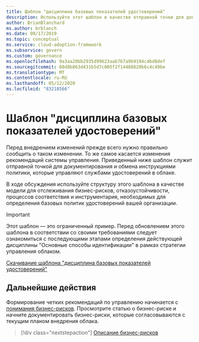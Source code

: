 ```yaml
---
title: Шаблон "дисциплина базовых показателей удостоверений"
description: Используйте этот шаблон в качестве отправной точки для документирования и обмена инструкциями политики, которые управляют службами удостоверений в облаке.
author: BrianBlanchard
ms.author: brblanch
ms.date: 09/17/2019
ms.topic: conceptual
ms.service: cloud-adoption-framework
ms.subservice: govern
ms.custom: governance
ms.openlocfilehash: 9a3aa20bb2935d99623aab767a9b9194c4bd8def
ms.sourcegitcommit: 60d8b863d431b5d7c005f2f14488620b6c4c49be
ms.translationtype: MT
ms.contentlocale: ru-RU
ms.lasthandoff: 05/12/2020
ms.locfileid: "83218566"
---
```

# <a name="identity-baseline-discipline-template"></a>Шаблон "дисциплина базовых показателей удостоверений"

Перед внедрением изменений прежде всего нужно правильно сообщить о таком изменении. То же самое касается изменения рекомендаций системы управления. Приведенный ниже шаблон служит отправной точкой для документирования и обмена инструкциями политики, которые управляют службами удостоверений в облаке.

В ходе обсуждения используйте структуру этого шаблона в качестве модели для отслеживания бизнес-рисков, отказоустойчивости, процессов соответствия и инструментария, необходимых для определения базовых политик удостоверений вашей организации.

> [!IMPORTANT]
> Этот шаблон — это ограниченный пример. Перед обновлением этого шаблона в соответствии со своими требованиями следует ознакомиться с последующими этапами определения действующей дисциплины "Основные способы идентификации" в рамках стратегии управления облаком.

[Скачивание шаблона "дисциплина базовых показателей удостоверений"](https://archcenter.blob.core.windows.net/cdn/fusion/governance/Identity%20Baseline%20Discipline%20Template.docx)

## <a name="next-steps"></a>Дальнейшие действия

Формирование четких рекомендаций по управлению начинается с [понимания бизнес-рисков](./business-risks.md). Просмотрите статью о бизнес-риске и начните документировать бизнес-риски, которые согласовываются с текущим планом внедрения облака.

> [!div class="nextstepaction"]
> [Описание бизнес-рисков](./business-risks.md)
